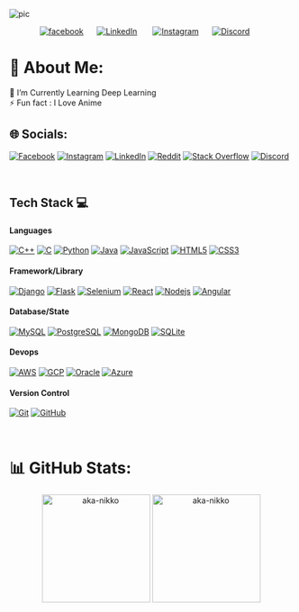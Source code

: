 ![pic](https://github.com/aka-nikko/aka-nikko/assets/54620652/18b28f51-eedd-4c72-9123-2f419431bea6)

<!--Social media-->
<p align="center">
    <a href="https://facebook.com/anshul.verma.0" target="blank"><img alt="facebook" title="facebook" src="https://img.shields.io/badge/Facebook-000000?style=for-the-badge&logo=facebook&logoColor=blue" /></a>&#8287;&#8287;&#8287;&#8287;&#8287;
    <a href="https://www.linkedin.com/in/anshul-verma-0" target="blank"><img alt="LinkedIn" title="LinkedIn" src="https://img.shields.io/badge/Linkedin-000000?style=for-the-badge&logo=linkedin&logoColor=blue"></a>
    &#8287;&#8287;&#8287;&#8287;&#8287;
    <a href="https://instagram.com/_anshul_._verma" target="blank"><img alt="Instagram" title="Instagram" src="https://img.shields.io/badge/Instagram-000000?style=for-the-badge&logo=instagram&logoColor=pink" /></a>&#8287;&#8287;&#8287;&#8287;&#8287;
    <a href="https://discord.com/users/nikko__" target="blank"><img alt="Discord" title="Discord" src="https://img.shields.io/badge/Discord-000000?style=for-the-badge&logo=discord&logoColor=blue" /></a>
    &#8287;&#8287;&#8287;&#8287;&#8287;
</p>
<!--End of Social media-->


# 💫 About Me:
🌱 I’m Currently Learning Deep Learning<br>⚡ Fun fact : I Love Anime


## 🌐 Socials:
[![Facebook](https://img.shields.io/badge/Facebook-000000?style=for-the-badge&logo=facebook&logoColor=blue)](https://facebook.com/anshul.verma.0) [![Instagram](https://img.shields.io/badge/Instagram-000000?style=for-the-badge&logo=instagram&logoColor=pink)](https://instagram.com/_anshul_._verma) [![LinkedIn](https://img.shields.io/badge/Linkedin-000000?style=for-the-badge&logo=linkedin&logoColor=blue)](https://linkedin.com/in/anshul-verma-0) [![Reddit](https://img.shields.io/badge/Reddit-000000?style=for-the-badge&logo=reddit&logoColor=orange)](https://reddit.com/user/nikko921) [![Stack Overflow](https://img.shields.io/badge/Stackoverflow-000000?style=for-the-badge&logo=stackoverflow&logoColor=white)](https://stackoverflow.com/users/15887172) [![Discord](https://img.shields.io/badge/Discord-000000?style=for-the-badge&logo=discord&logoColor=white)](https://discord.com/users/nikko__) 

<br>

## Tech Stack 💻
#### Languages
[![C++](https://img.shields.io/badge/C++-000?style=for-the-badge&logo=C%2B%2B&logoColor=white)](https://www.cprogramming.com/)
[![C](https://img.shields.io/badge/c-000?style=for-the-badge&logo=c&logoColor=white)](https://www.cprogramming.com/)
[![Python](https://img.shields.io/badge/Python-000?style=for-the-badge&logo=Python&logoColor=white)](https://www.learnpython.org/)
[![Java](https://img.shields.io/badge/-Java-000?style=for-the-badge&logo=java)](https://www.java.com/)
[![JavaScript](https://img.shields.io/badge/-JavaScript-000?style=for-the-badge&logo=javascript)](https://www.javascript.com/)
[![HTML5](https://img.shields.io/badge/-HTML5-000?style=for-the-badge&logo=html5)](https://html.com/)
[![CSS3](https://img.shields.io/badge/-CSS3-000?style=for-the-badge&logo=css3)](https://developer.mozilla.org/en-US/docs/Web/CSS)

#### Framework/Library
[![Django](https://img.shields.io/badge/-Django-000?style=for-the-badge&logo=django)](https://www.djangoproject.com/)
[![Flask](https://img.shields.io/badge/-Flask-000?style=for-the-badge&logo=flask)](https://flask.palletsprojects.com/)
[![Selenium](https://img.shields.io/badge/-Selenium-000?style=for-the-badge&logo=selenium)](https://www.selenium.dev/)
[![React](https://img.shields.io/badge/-ReactJS-000?style=for-the-badge&logo=react)](https://legacy.reactjs.org/docs/getting-started.html)
[![Nodejs](https://img.shields.io/badge/-NodeJS-000?style=for-the-badge&logo=node.js)](https://nodejs.org/en/docs)
[![Angular](https://img.shields.io/badge/-AngularJS-000?style=for-the-badge&logo=angular)](https://docs.angularjs.org/guide/introduction)

#### Database/State
[![MySQL](https://img.shields.io/badge/-MySQL-000?style=for-the-badge&logo=mysql)](https://www.mysql.com/)
[![PostgreSQL](https://img.shields.io/badge/-PostgreSQL-000?style=for-the-badge&logo=postgresql)](https://www.postgresql.org/)
[![MongoDB](https://img.shields.io/badge/-MongoDB-000?style=for-the-badge&logo=mongodb)](https://www.mongodb.com/docs/)
[![SQLite](https://img.shields.io/badge/-SQLite-000?style=for-the-badge&logo=sqlite)](https://www.sqlite.org/)

#### Devops
[![AWS](https://img.shields.io/badge/-AWS-000?style=for-the-badge&logo=amazon)](https://aws.amazon.com/)
[![GCP](https://img.shields.io/badge/-GCP-000?style=for-the-badge&logo=google)](https://cloud.google.com/)
[![Oracle](https://img.shields.io/badge/-Oracle-000?style=for-the-badge&logo=oracle)](https://www.oracle.com/in/cloud/)
[![Azure](https://img.shields.io/badge/-Azure-000?style=for-the-badge&logo=azure)](https://azure.microsoft.com/en-in)

#### Version Control
[![Git](https://img.shields.io/badge/-Git-000?style=for-the-badge&logo=git)](https://git-scm.com/doc)
[![GitHub](https://img.shields.io/badge/-GitHub-000?style=for-the-badge&logo=github)](https://github.com/)

<br>

# 📊 GitHub Stats:
<div align=center>
  <img align="center" src="https://github-readme-stats.vercel.app/api/top-langs?username=aka-nikko&show_icons=true&locale=en&layout=compact" alt="aka-nikko" height="192px"/>
  <img align="center" src="https://github-readme-streak-stats.herokuapp.com/?user=aka-nikko&theme=default" alt="aka-nikko" height="192px"/>
</div>
